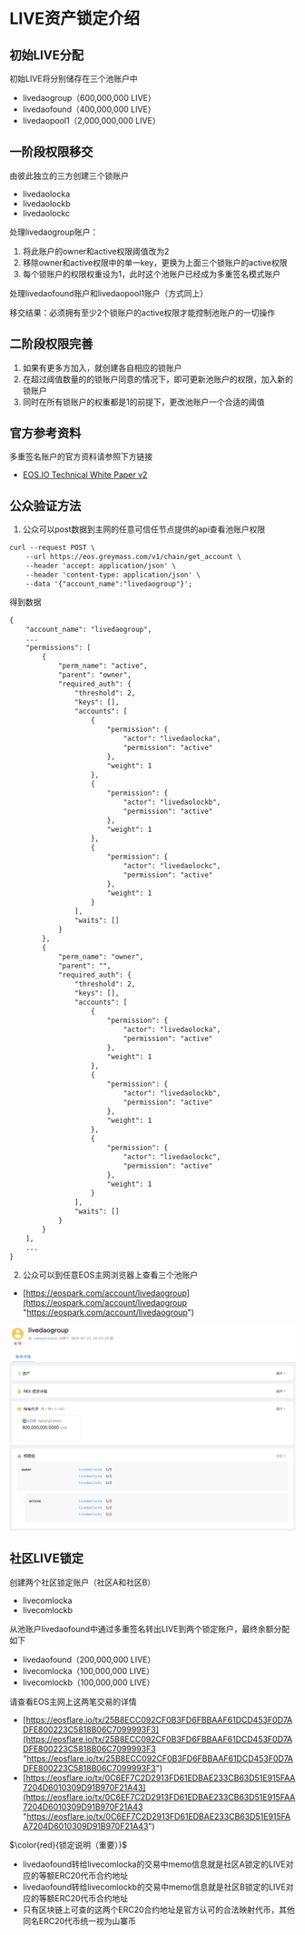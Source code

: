 # LIVE资产锁定介绍
## 初始LIVE分配
初始LIVE将分别储存在三个池账户中
- livedaogroup（600,000,000 LIVE）
- livedaofound（400,000,000 LIVE）
- livedaopool1（2,000,000,000 LIVE）

## 一阶段权限移交
由彼此独立的三方创建三个锁账户
- livedaolocka
- livedaolockb
- livedaolockc

处理livedaogroup账户：
1. 将此账户的owner和active权限阈值改为2
2. 移除owner和active权限中的单一key，更换为上面三个锁账户的active权限
3. 每个锁账户的权限权重设为1，此时这个池账户已经成为多重签名模式账户

处理livedaofound账户和livedaopool1账户（方式同上）

移交结果：必须拥有至少2个锁账户的active权限才能控制池账户的一切操作

## 二阶段权限完善
1. 如果有更多方加入，就创建各自相应的锁账户
2. 在超过阈值数量的的锁账户同意的情况下，即可更新池账户的权限，加入新的锁账户
3. 同时在所有锁账户的权重都是1的前提下，更改池账户一个合适的阈值

## 官方参考资料
多重签名账户的官方资料请参照下方链接
- [EOS.IO Technical White Paper v2](https://github.com/EOSIO/Documentation/blob/master/TechnicalWhitePaper.md#evaluating-permissions "EOS.IO Technical White Paper v2")

## 公众验证方法
1. 公众可以post数据到主网的任意可信任节点提供的api查看池账户权限
```
curl --request POST \
    --url https://eos.greymass.com/v1/chain/get_account \
    --header 'accept: application/json' \
    --header 'content-type: application/json' \
    --data '{"account_name":"livedaogroup"}';
```
得到数据
```
{
    "account_name": "livedaogroup",
    ...
    "permissions": [
        {
            "perm_name": "active",
            "parent": "owner",
            "required_auth": {
                "threshold": 2,
                "keys": [],
                "accounts": [
                    {
                        "permission": {
                            "actor": "livedaolocka",
                            "permission": "active"
                        },
                        "weight": 1
                    },
                    {
                        "permission": {
                            "actor": "livedaolockb",
                            "permission": "active"
                        },
                        "weight": 1
                    },
                    {
                        "permission": {
                            "actor": "livedaolockc",
                            "permission": "active"
                        },
                        "weight": 1
                    }
                ],
                "waits": []
            }
        },
        {
            "perm_name": "owner",
            "parent": "",
            "required_auth": {
                "threshold": 2,
                "keys": [],
                "accounts": [
                    {
                        "permission": {
                            "actor": "livedaolocka",
                            "permission": "active"
                        },
                        "weight": 1
                    },
                    {
                        "permission": {
                            "actor": "livedaolockb",
                            "permission": "active"
                        },
                        "weight": 1
                    },
                    {
                        "permission": {
                            "actor": "livedaolockc",
                            "permission": "active"
                        },
                        "weight": 1
                    }
                ],
                "waits": []
            }
        }
    ],
    ...
}
```
2. 公众可以到任意EOS主网浏览器上查看三个池账户
- [https://eospark.com/account/livedaogroup](https://eospark.com/account/livedaogroup "https://eospark.com/account/livedaogroup")

![](https://github.com/LiveDAO/TokenLock/blob/master/example.jpg?raw=true)

## 社区LIVE锁定
创建两个社区锁定账户（社区A和社区B）
- livecomlocka
- livecomlockb

从池账户livedaofound中通过多重签名转出LIVE到两个锁定账户，最终余额分配如下
- livedaofound（200,000,000 LIVE）
- livecomlocka（100,000,000 LIVE）
- livecomlockb（100,000,000 LIVE）

请查看EOS主网上这两笔交易的详情
- [https://eosflare.io/tx/25B8ECC092CF0B3FD6FBBAAF61DCD453F0D7ADFE800223C5818B06C7099993F3](https://eosflare.io/tx/25B8ECC092CF0B3FD6FBBAAF61DCD453F0D7ADFE800223C5818B06C7099993F3 "https://eosflare.io/tx/25B8ECC092CF0B3FD6FBBAAF61DCD453F0D7ADFE800223C5818B06C7099993F3")
- [https://eosflare.io/tx/0C6EF7C2D2913FD61EDBAE233CB63D51E915FAA7204D6010309D91B970F21A43](https://eosflare.io/tx/0C6EF7C2D2913FD61EDBAE233CB63D51E915FAA7204D6010309D91B970F21A43 "https://eosflare.io/tx/0C6EF7C2D2913FD61EDBAE233CB63D51E915FAA7204D6010309D91B970F21A43")

$\color{red}{锁定说明（重要）}$
- livedaofound转给livecomlocka的交易中memo信息就是社区A锁定的LIVE对应的等额ERC20代币合约地址
- livedaofound转给livecomlockb的交易中memo信息就是社区B锁定的LIVE对应的等额ERC20代币合约地址
- 只有区块链上可查的这两个ERC20合约地址是官方认可的合法映射代币，其他同名ERC20代币统一视为山寨币
